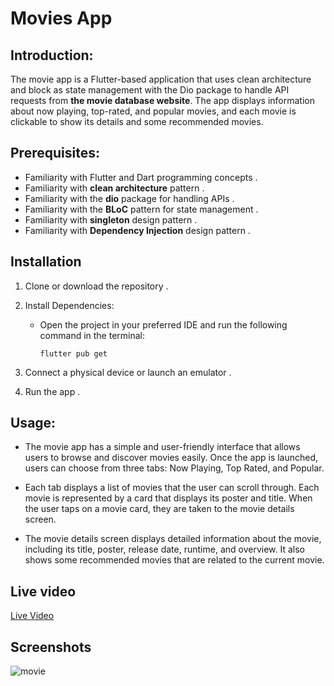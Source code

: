 # Movies App 

## Introduction:

The movie app is a Flutter-based application that uses clean architecture and block as state management with the Dio package to handle API requests from **the movie database website**. The app displays information about now playing, top-rated, and popular movies, and each movie is clickable to show its details and some recommended movies.

## Prerequisites:

- Familiarity with Flutter and Dart programming concepts .
- Familiarity with **clean architecture** pattern .
- Familiarity with the **dio** package for handling APIs .
- Familiarity with the **BLoC** pattern for state management . 
- Familiarity with **singleton** design pattern .
- Familiarity with **Dependency Injection** design pattern .


## Installation

1. Clone or download the repository .
2. Install Dependencies:
    - Open the project in your preferred IDE and run the following command in the terminal:
    
        ```
        flutter pub get
        ```
        
3. Connect a physical device or launch an emulator .
4. Run the app .

## Usage:

- The movie app has a simple and user-friendly interface that allows users to browse and discover movies easily. Once the app is launched, users can choose from three tabs: Now Playing, Top Rated, and Popular.

- Each tab displays a list of movies that the user can scroll through. Each movie is represented by a card that displays its poster and title. When the user taps on a movie card, they are taken to the movie details screen.

- The movie details screen displays detailed information about the movie, including its title, poster, release date, runtime, and overview. It also shows some recommended movies that are related to the current movie.


## Live video 
[Live Video](https://drive.google.com/file/d/1S_UOgICKc60vFDw_nJNiETm27blXp0gH/view?usp=sharing)

## Screenshots
![movie](https://user-images.githubusercontent.com/96302371/221926398-0c6b9664-817e-48cd-9212-e3d48fecc67d.png)
